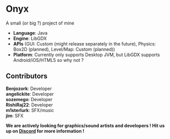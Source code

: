 # Onyx
A small (or big ?) project of mine
* **Language**: Java
* **Engine**: LibGDX
* **APIs** (GUI: Custom (might release separately in the future), Physics: Box2D (planned), Level/Map: Custom (planned))
* **Platform**: Currently only supports Desktop JVM, but LibGDX supports Android/iOS/HTML5 so why not ?

## Contributors
**Benjozork**: Developer  
**angelickite**: Developer  
**sozemego**: Developer  
**RishiRaj22**: Developer  
**m1sterlurk**: SFX/music  
**jim**: SFX

**We are actively looking for graphics/sound artists and developers ! Hit us up on [Discord](https://discord.gg/gqhcbRP) for more information !**
